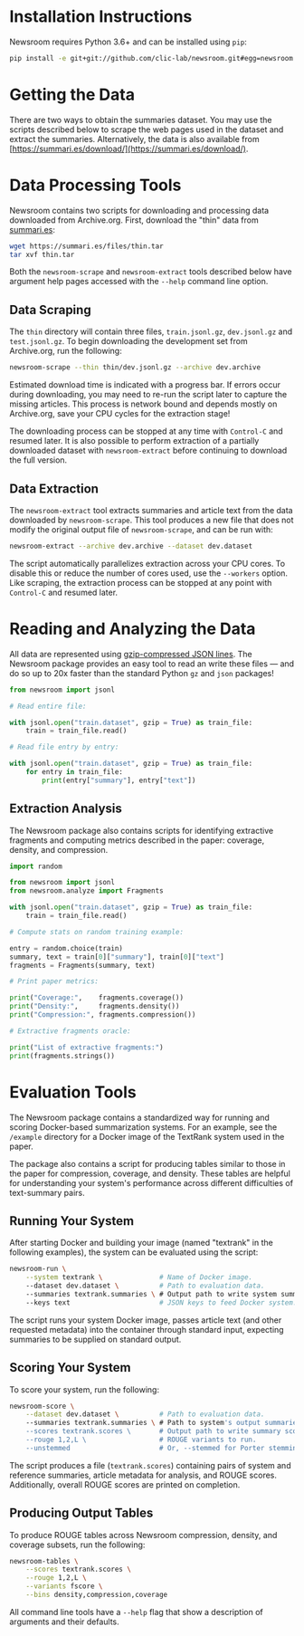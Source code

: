 Installation Instructions
=========================

Newsroom requires Python 3.6+ and can be installed using `pip`:

```sh
pip install -e git+git://github.com/clic-lab/newsroom.git#egg=newsroom
```

Getting the Data
================

There are two ways to obtain the summaries dataset. You may use the scripts 
described below to scrape the web pages used in the dataset and extract the summaries. 
Alternatively, the data is also available from 
[https://summari.es/download/](https://summari.es/download/).

Data Processing Tools
=====================

Newsroom contains two scripts for downloading and processing data downloaded
from Archive.org. First, download the "thin" data from [summari.es][summaries]:

```sh
wget https://summari.es/files/thin.tar
tar xvf thin.tar
```

Both the `newsroom-scrape` and `newsroom-extract` tools described below have
argument help pages accessed with the `--help` command line option.

[summaries]: https://summari.es/


Data Scraping
-------------

The `thin` directory will contain three files, `train.jsonl.gz`, `dev.jsonl.gz`
and `test.jsonl.gz`. To begin downloading the development set from Archive.org,
run the following:

```sh
newsroom-scrape --thin thin/dev.jsonl.gz --archive dev.archive
```

Estimated download time is indicated with a progress bar. If errors occur during
downloading, you may need to re-run the script later to capture the missing
articles. This process is network bound and depends mostly on Archive.org, save
your CPU cycles for the extraction stage!

The downloading process can be stopped at any time with `Control-C` and resumed
later. It is also possible to perform extraction of a partially downloaded
dataset with `newsroom-extract` before continuing to download the full version.

Data Extraction
---------------

The `newsroom-extract` tool extracts summaries and article text from the data
downloaded by `newsroom-scrape`. This tool produces a new file that does not
modify the original output file of `newsroom-scrape`, and can be run with:

```sh
newsroom-extract --archive dev.archive --dataset dev.dataset
```

The script automatically parallelizes extraction across your CPU cores. To
disable this or reduce the number of cores used, use the `--workers` option.
Like scraping, the extraction process can be stopped at any point with
`Control-C` and resumed later.

Reading and Analyzing the Data
==============================

All data are represented using [gzip-compressed JSON lines][jsonl]. The Newsroom
package provides an easy tool to read an write these files — and do so up to
20x faster than the standard Python `gz` and `json` packages!

```python
from newsroom import jsonl

# Read entire file:

with jsonl.open("train.dataset", gzip = True) as train_file:
    train = train_file.read()

# Read file entry by entry:

with jsonl.open("train.dataset", gzip = True) as train_file:
    for entry in train_file:
        print(entry["summary"], entry["text"])
```

[jsonl]: http://jsonlines.org/

Extraction Analysis
-------------------

The Newsroom package also contains scripts for identifying extractive fragments
and computing metrics described in the paper: coverage, density, and compression.

```python
import random

from newsroom import jsonl
from newsroom.analyze import Fragments

with jsonl.open("train.dataset", gzip = True) as train_file:
    train = train_file.read()

# Compute stats on random training example:

entry = random.choice(train)
summary, text = train[0]["summary"], train[0]["text"]
fragments = Fragments(summary, text)

# Print paper metrics:

print("Coverage:",    fragments.coverage())
print("Density:",     fragments.density())
print("Compression:", fragments.compression())

# Extractive fragments oracle:

print("List of extractive fragments:")
print(fragments.strings())
```

Evaluation Tools
================

The Newsroom package contains a standardized way for running and scoring
Docker-based summarization systems. For an example, see the `/example` directory
for a Docker image of the TextRank system used in the paper.

The package also contains a script for producing tables similar to those in the
paper for compression, coverage, and density. These tables are helpful for
understanding your system's performance across different difficulties of
text-summary pairs.

Running Your System
-------------------

After starting Docker and building your image (named "textrank" in the following
examples), the system can be evaluated using the script:

```sh
newsroom-run \
    --system textrank \              # Name of Docker image.
    --dataset dev.dataset \          # Path to evaluation data.
    --summaries textrank.summaries \ # Output path to write system summaries.
    --keys text                      # JSON keys to feed Docker system.
```

The script runs your system Docker image, passes article text (and other
requested metadata) into the container through standard input, expecting
summaries to be supplied on standard output.

Scoring Your System
-------------------

To score your system, run the following:

```sh
newsroom-score \
    --dataset dev.dataset \          # Path to evaluation data.
    --summaries textrank.summaries \ # Path to system's output summaries.
    --scores textrank.scores \       # Output path to write summary scores.
    --rouge 1,2,L \                  # ROUGE variants to run.
    --unstemmed                      # Or, --stemmed for Porter stemming.
```

The script produces a file (`textrank.scores`) containing pairs of system and
reference summaries, article metadata for analysis, and ROUGE scores.
Additionally, overall ROUGE scores are printed on completion.

Producing Output Tables
-----------------------

To produce ROUGE tables across Newsroom compression, density, and coverage
subsets, run the following:

```sh
newsroom-tables \
    --scores textrank.scores \
    --rouge 1,2,L \
    --variants fscore \
    --bins density,compression,coverage
```

All command line tools have a `--help` flag that show a description of arguments
and their defaults.
